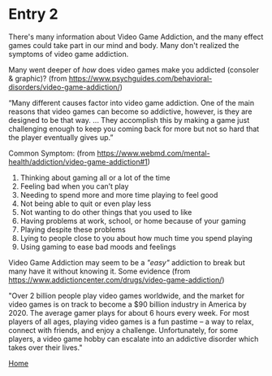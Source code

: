 # Entry 2

There's many information about Video Game Addiction, and the many effect games could take part in our mind and body.
Many don't realized the symptoms of video game addiction.

Many went deeper of *how* does video games make you addicted (consoler & graphic)? (from https://www.psychguides.com/behavioral-disorders/video-game-addiction/)

“Many different causes factor into video game addiction. One of the main reasons that video games can become so addictive, however, is they are designed to be that way. ... They accomplish this by making a game just challenging enough to keep you coming back for more but not so hard that the player eventually gives up.”


Common Symptom: (from https://www.webmd.com/mental-health/addiction/video-game-addiction#1)

1. Thinking about gaming all or a lot of the time
2. Feeling bad when you can’t play
3. Needing to spend more and more time playing to feel good
4. Not being able to quit or even play less
5. Not wanting to do other things that you used to like
6. Having problems at work, school, or home because of your gaming
7. Playing despite these problems
8. Lying to people close to you about how much time you spend playing
9. Using gaming to ease bad moods and feelings

Video Game Addiction may seem to be a *"easy"* addiction to break but many have it without knowing it. Some evidence (from https://www.addictioncenter.com/drugs/video-game-addiction/)

"Over 2 billion people play video games worldwide, and the market for video games is on track to become a $90 billion industry in America by 2020. The average gamer plays for about 6 hours every week. For most players of all ages, playing video games is a fun pastime – a way to relax, connect with friends, and enjoy a challenge. Unfortunately, for some players, a video game hobby can escalate into an addictive disorder which takes over their lives."

[Home](../README.md)
